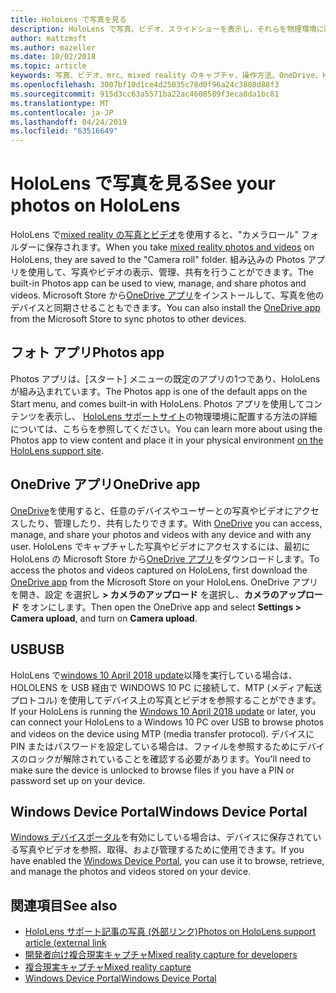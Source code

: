 ```yaml
---
title: HoloLens で写真を見る
description: HoloLens で写真、ビデオ、スライドショーを表示し、それらを物理環境に配置する方法について説明します。
author: mattzmsft
ms.author: mazeller
ms.date: 10/02/2018
ms.topic: article
keywords: 写真、ビデオ、mrc、mixed reality のキャプチャ、操作方法、OneDrive、HoloLens、pin、場所、スライドショー
ms.openlocfilehash: 3007bf10d1ce4d25035c78d0f96a24c3808d88f3
ms.sourcegitcommit: 915d3cc63a5571ba22ac4608589f3eca8da1bc81
ms.translationtype: MT
ms.contentlocale: ja-JP
ms.lasthandoff: 04/24/2019
ms.locfileid: "63516649"
---
```

# <a name="see-your-photos-on-hololens"></a><span data-ttu-id="5d597-104">HoloLens で写真を見る</span><span class="sxs-lookup"><span data-stu-id="5d597-104">See your photos on HoloLens</span></span>

<span data-ttu-id="5d597-105">HoloLens で[mixed reality の写真とビデオ](mixed-reality-capture.md)を使用すると、"カメラロール" フォルダーに保存されます。</span><span class="sxs-lookup"><span data-stu-id="5d597-105">When you take [mixed reality photos and videos](mixed-reality-capture.md) on HoloLens, they are saved to the "Camera roll" folder.</span></span> <span data-ttu-id="5d597-106">組み込みの Photos アプリを使用して、写真やビデオの表示、管理、共有を行うことができます。</span><span class="sxs-lookup"><span data-stu-id="5d597-106">The built-in Photos app can be used to view, manage, and share photos and videos.</span></span> <span data-ttu-id="5d597-107">Microsoft Store から[OneDrive アプリ](https://www.microsoft.com/p/onedrive/9wzdncrfj1p3)をインストールして、写真を他のデバイスと同期させることもできます。</span><span class="sxs-lookup"><span data-stu-id="5d597-107">You can also install the [OneDrive app](https://www.microsoft.com/p/onedrive/9wzdncrfj1p3) from the Microsoft Store to sync photos to other devices.</span></span> 

## <a name="photos-app"></a><span data-ttu-id="5d597-108">フォト アプリ</span><span class="sxs-lookup"><span data-stu-id="5d597-108">Photos app</span></span>

<span data-ttu-id="5d597-109">Photos アプリは、[スタート] メニューの既定のアプリの1つであり、HoloLens が組み込まれています。</span><span class="sxs-lookup"><span data-stu-id="5d597-109">The Photos app is one of the default apps on the Start menu, and comes built-in with HoloLens.</span></span> <span data-ttu-id="5d597-110">Photos アプリを使用してコンテンツを表示し、 [HoloLens サポートサイト](https://support.microsoft.com/help/12648)の物理環境に配置する方法の詳細については、こちらを参照してください。</span><span class="sxs-lookup"><span data-stu-id="5d597-110">You can learn more about using the Photos app to view content and place it in your physical environment [on the HoloLens support site](https://support.microsoft.com/help/12648).</span></span> 

## <a name="onedrive-app"></a><span data-ttu-id="5d597-111">OneDrive アプリ</span><span class="sxs-lookup"><span data-stu-id="5d597-111">OneDrive app</span></span>

<span data-ttu-id="5d597-112">[OneDrive](https://onedrive.live.com/)を使用すると、任意のデバイスやユーザーとの写真やビデオにアクセスしたり、管理したり、共有したりできます。</span><span class="sxs-lookup"><span data-stu-id="5d597-112">With [OneDrive](https://onedrive.live.com/) you can access, manage, and share your photos and videos with any device and with any user.</span></span> <span data-ttu-id="5d597-113">HoloLens でキャプチャした写真やビデオにアクセスするには、最初に HoloLens の Microsoft Store から[OneDrive アプリ](https://www.microsoft.com/p/onedrive/9wzdncrfj1p3)をダウンロードします。</span><span class="sxs-lookup"><span data-stu-id="5d597-113">To access the photos and videos captured on HoloLens, first download the [OneDrive app](https://www.microsoft.com/p/onedrive/9wzdncrfj1p3) from the Microsoft Store on your HoloLens.</span></span> <span data-ttu-id="5d597-114">OneDrive アプリを開き、設定 を選択し **> カメラのアップロード** を選択し、**カメラのアップロード** をオンにします。</span><span class="sxs-lookup"><span data-stu-id="5d597-114">Then open the OneDrive app and select **Settings > Camera upload**, and turn on **Camera upload**.</span></span>

## <a name="usb"></a><span data-ttu-id="5d597-115">USB</span><span class="sxs-lookup"><span data-stu-id="5d597-115">USB</span></span> 

<span data-ttu-id="5d597-116">HoloLens で[windows 10 April 2018 update](release-notes-april-2018.md)以降を実行している場合は、HOLOLENS を USB 経由で WINDOWS 10 PC に接続して、MTP (メディア転送プロトコル) を使用してデバイス上の写真とビデオを参照することができます。</span><span class="sxs-lookup"><span data-stu-id="5d597-116">If your HoloLens is running the [Windows 10 April 2018 update](release-notes-april-2018.md) or later, you can connect your HoloLens to a Windows 10 PC over USB to browse photos and videos on the device using MTP (media transfer protocol).</span></span> <span data-ttu-id="5d597-117">デバイスに PIN またはパスワードを設定している場合は、ファイルを参照するためにデバイスのロックが解除されていることを確認する必要があります。</span><span class="sxs-lookup"><span data-stu-id="5d597-117">You'll need to make sure the device is unlocked to browse files if you have a PIN or password set up on your device.</span></span> 

## <a name="windows-device-portal"></a><span data-ttu-id="5d597-118">Windows Device Portal</span><span class="sxs-lookup"><span data-stu-id="5d597-118">Windows Device Portal</span></span>

<span data-ttu-id="5d597-119">[Windows デバイスポータル](using-the-windows-device-portal.md#mixed-reality-capture)を有効にしている場合は、デバイスに保存されている写真やビデオを参照、取得、および管理するために使用できます。</span><span class="sxs-lookup"><span data-stu-id="5d597-119">If you have enabled the [Windows Device Portal](using-the-windows-device-portal.md#mixed-reality-capture), you can use it to browse, retrieve, and manage the photos and videos stored on your device.</span></span>

## <a name="see-also"></a><span data-ttu-id="5d597-120">関連項目</span><span class="sxs-lookup"><span data-stu-id="5d597-120">See also</span></span>

* [<span data-ttu-id="5d597-121">HoloLens サポート記事の写真 (外部リンク)</span><span class="sxs-lookup"><span data-stu-id="5d597-121">Photos on HoloLens support article (external link</span></span>](https://support.microsoft.com/help/12648)
* [<span data-ttu-id="5d597-122">開発者向け複合現実キャプチャ</span><span class="sxs-lookup"><span data-stu-id="5d597-122">Mixed reality capture for developers</span></span>](mixed-reality-capture-for-developers.md)
* [<span data-ttu-id="5d597-123">複合現実キャプチャ</span><span class="sxs-lookup"><span data-stu-id="5d597-123">Mixed reality capture</span></span>](mixed-reality-capture.md)
* [<span data-ttu-id="5d597-124">Windows Device Portal</span><span class="sxs-lookup"><span data-stu-id="5d597-124">Windows Device Portal</span></span>](using-the-windows-device-portal.md)
